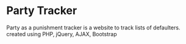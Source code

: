 # Party Tracker

Party as a punishment tracker is a website to track lists of defaulters. created using PHP, jQuery, AJAX, Bootstrap
